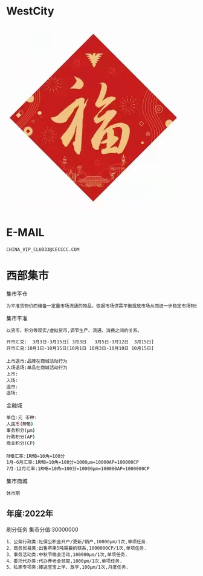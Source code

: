 # WestCity

![image](image/loveF.jpg)

E-MAIL
======

```bash
CHINA_VIP_CLUB33@CECCCC.COM
```

西部集市
======

集市平仓
```bash
为平准货物价而储备一定量市场流通的物品，依据市场供需平衡投放市场从而进一步稳定市场物价。
````

集市平准
```bash
以货币、积分等现实/虚拟货币,调节生产、流通、消费之间的关系。
````

```bash
开市汇兑:  3月3日-3月15日[ 3月3日   3月5日-3月12日  3月15日]  
开市汇兑:10月1日-10月15日[10月1日 10月3日-10月10日 10月15日] 

上市退市:品牌在商城活动行为
入场退场:单品在商城活动行为
上市:
入场:
退市:
退场:
 ```
金融城

```bash
单位:元 币种:
人民币(RMB)
事务积分(μm)
行政积分(AP)
商业积分(CP)

RMB汇率:1RMB=10角=100分
1月-6月汇率:1RMB=10角=100分=1000μm=10000AP=100000CP
7月-12月汇率:1RMB=10角=100分=10000μm=100000AP=1000000CP

```
集市商城
```bash
休市期
 ```


年度:2022年 
---

刷分任务    集市分值:30000000

```bash
1、公务行政类:社保公积金开户/更新/销户,10000μm/1次,单项任务.
2、商务贸易类:出售苹果5吨需要的联系,1000000CP/1次,单项任务.
3、事务活动类:中秋节晚会活动,100000μm/1次,单项任务.
4、委托代办类:代办养老金领取,1000μm/1次,单项任务.
5、私家专项类:接送宝宝上学、放学,100μm/1次,月度任务.
```





















